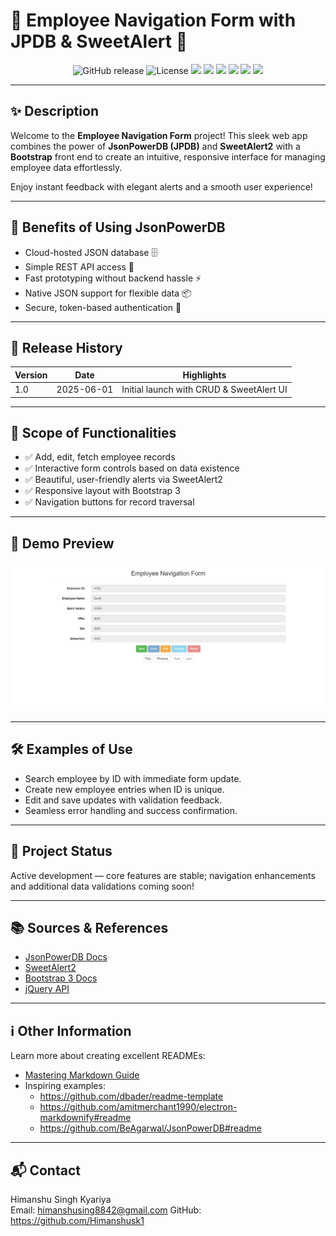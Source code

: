 # 🚀 Employee Navigation Form with JPDB & SweetAlert 🎉

  <p align="center">
  <img src="https://img.shields.io/github/v/release/yourusername/yourrepo?style=for-the-badge&color=blueviolet" alt="GitHub release"/>
  <img src="https://img.shields.io/github/license/yourusername/yourrepo?style=for-the-badge&color=green" alt="License"/>
  <img src="https://img.shields.io/badge/Made%20with-HTML5-E34F26?style=for-the-badge&logo=html5&logoColor=white"/>
  <img src="https://img.shields.io/badge/Made%20with-CSS3-1572B6?style=for-the-badge&logo=css3&logoColor=white"/>
  <img src="https://img.shields.io/badge/JavaScript-F7DF1E?style=for-the-badge&logo=javascript&logoColor=black"/>
  <img src="https://img.shields.io/badge/Framework-Bootstrap-563d7c?style=for-the-badge&logo=bootstrap&logoColor=white"/>
  <img src="https://img.shields.io/badge/Backend-JPDB-ff69b4?style=for-the-badge&logo=json&logoColor=white"/>
  <img src="https://img.shields.io/badge/Alerts-SweetAlert2-ff6f61?style=for-the-badge&logo=javascript&logoColor=white"/>
</p>

---

## ✨ Description

Welcome to the **Employee Navigation Form** project! This sleek web app combines the power of **JsonPowerDB (JPDB)** and **SweetAlert2** with a **Bootstrap** front end to create an intuitive, responsive interface for managing employee data effortlessly.

Enjoy instant feedback with elegant alerts and a smooth user experience!

---

## 🎯 Benefits of Using JsonPowerDB

- Cloud-hosted JSON database 🗄️
- Simple REST API access 🔗
- Fast prototyping without backend hassle ⚡
- Native JSON support for flexible data 📦
- Secure, token-based authentication 🔐

---

## 📅 Release History

| Version | Date       | Highlights                                 |
|---------|------------|--------------------------------------------|
| 1.0     | 2025-06-01 | Initial launch with CRUD & SweetAlert UI   |

---

## 🔧 Scope of Functionalities

- ✅ Add, edit, fetch employee records
- ✅ Interactive form controls based on data existence
- ✅ Beautiful, user-friendly alerts via SweetAlert2
- ✅ Responsive layout with Bootstrap 3
- ✅ Navigation buttons for record traversal

---

## 📸 Demo Preview

![Demo GIF](./public/preview.png)

---

## 🛠 Examples of Use

- Search employee by ID with immediate form update.
- Create new employee entries when ID is unique.
- Edit and save updates with validation feedback.
- Seamless error handling and success confirmation.

---

## 🚧 Project Status

Active development — core features are stable; navigation enhancements and additional data validations coming soon!

---

## 📚 Sources & References

- [JsonPowerDB Docs](https://login2explore.com/jpdb/docs.html)
- [SweetAlert2](https://sweetalert2.github.io/)
- [Bootstrap 3 Docs](https://getbootstrap.com/docs/3.4/)
- [jQuery API](https://api.jquery.com/)

---

## ℹ️ Other Information

Learn more about creating excellent READMEs:

- [Mastering Markdown Guide](https://guides.github.com/features/mastering-markdown/)
- Inspiring examples:
  - https://github.com/dbader/readme-template
  - https://github.com/amitmerchant1990/electron-markdownify#readme
  - https://github.com/BeAgarwal/JsonPowerDB#readme

---

## 📬 Contact

Himanshu Singh Kyariya  
Email: himanshusing8842@gmail.com 
GitHub: https://github.com/Himanshusk1

